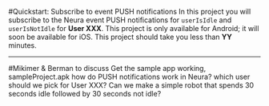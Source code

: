 
#Quickstart: Subscribe to event PUSH notifications 
In this project you will subscribe to the Neura event PUSH notifications for `userIsIdle` and `userIsNotIdle` for **User XXX**.  This project is only available for Android; it will soon be available for iOS.  This project should take you less than **YY** minutes.


-------


#Mikimer & Berman to discuss
Get the sample app working, sampleProject.apk
how do PUSH notifications work in Neura? 
which user should we pick for User XXX? Can we make a simple robot that spends 30 seconds idle followed by 30 seconds not idle?
 


